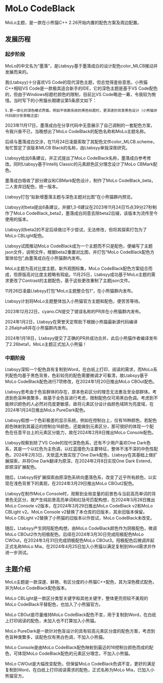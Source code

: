 # MoLo CodeBlack

MoLo主题，是一款在小熊猫C++ 2.26开始内置的配色方案及周边配置。

## 发展历程

### 起步阶段
MoLo的中文名为“墨落”，是Ltabsyy基于墨落成白的设计配色color_MLCB推动并发展而来的。

我(Ltabsyy)十分喜欢VS Code的现代深色主题，但总觉得差些意思。小熊猫C++相较VS Code是一款极其适合新手的IDE，它的深色主题是基于VS Code配色的，但由于Windows标题栏颜色的限制，目前比VS Code略逊一筹，令我较为惋惜。当时写下的小熊猫长期建议第5条原文如下：

`5.更一体化的深色模式界面，例如不依赖系统的黑色标题栏，更深邃的背景黑色设计（小熊猫非代码部分背景略泛蓝）`

2023年11月17日，墨落成白在分享代码中无意展示了自己调制的一套配色方案，令我兴奋不已，当晚想出了MoLo CodeBlack的配色名称和MoLo主题名称。

后续与墨落成白交涉，在11月24日凌晨索取了其配色文件color_MLCB.scheme，匆忙暂定了该版本MLCB Black的名称，由Ltabsyy单独深夜研究。

Ltabsyy给出6条建议，并正式提出了MoLo CodeBlack名称，墨落成白参考修改。同时Ltabsyy基于Intellij Classic的元素颜色区分理念设计了MoLo CBMark配色。

墨落成白吸收了部分建议和CBMark配色设计，制作了MoLo CodeBlack_beta，二人舍弃旧配色，统一版本。

Ltabsyy打包“拟新增墨落主题与深色主题对比图”在小熊猫群内预览。

Ltabsyy对beta提出6条建议，并据1,3-6建议在2023年11月24日15点39分27秒制作了MoLo CodeBlack_beta2，墨落成白同意去除beta2后缀，该版本为流传至今使用的版本。

Ltabsyy对beta2的不足后续做过不少尝试，无法修改，但将其探索打包为了MoLo CBLight配色。

Ltabsyy试图推动MoLo CodeBlack成为一个主题而不只是配色，便编写了主题json文件，说明文件，根据beta2重置对比图，并打包“MoLo CodeBlack配色方案体验包”,由墨落成白在小熊猫群内发布。

MoLo主题为高对比度主题，新外观图标集，MoLo CodeBlack配色方案组合而成，但原版高对比度主题略有瑕疵。11月25日，Ltabsyy成功基于MoLo主题的需求更改了Contrast的主题配色，基于这些更改重制了主题json文件。

11月26日凌晨Ltabsyy打包“MoLo主题整合包1”，在小熊猫群内发布。

Ltabsyy计划将MoLo主题整体加入小熊猫官方主题和配色，便苦苦等待。

2023年12月22日，cyano.CN提交了错误名称的PR并在小熊猫群内发布。

2024年1月2日，Ltabsyy在荣誉天定帮助下根据小熊猫最新源代码编译2.26alpha8并在小熊猫群内发布。

2024年1月18日，Ltabsyy提交了正确的PR并成功合并，此后小熊猫作者编译发布了2.26beta1，MoLo主题正式加入小熊猫！

### 中期阶段
Ltabsyy深知一个配色具有复制到Word，在白纸上打印、阅读的需求，而MoLo系列配色均基于黑色背景，色彩较亮的配色需要微调才可看清，故Ltabsyy基于MoLo CodeBlack配色进行7项修改，在2024年1月20日推出MoLo CBOut配色。

Ltabsyy思考由于色盲群体的存在，原本色彩区分的理念无法惠及至全部群体。考虑到色盲种类繁多，故基于全色盲进行考虑，限制配色仅可用黑白色调。考虑到不能辨识颜色的人必然对亮度更敏感，故将元素区分设计由颜色域转为亮度域，在2024年1月24日推出MoLo PureDark配色。

Ltabsyy假想一个色彩极差的显示系统，例如在控制台上，仅有16种颜色，若配色颜色映射到其最近的控制台16颜色，还能做到元素区分，那可很好的体现一个配色在任意平台上的元素区分能力，故在2024年2月8日推出MoLo Console配色。

Ltabsyy观察到除了VS Code的现代深色色系，还有不少用户喜欢One Dark色系，其是一个以红色为主色调，以红蓝撞色为主要特征，整体不浅不深的中色性配色。2024年2月3日，天依蓝大致实现了One Dark配色，Ltabsyy在其基础上做扩展探索，并将One Dark翻译为原深，在2024年2月8日实现One Dark Extend，即原深扩展配色。

随后，Ltabsyy将扩展探索由原深色系转向墨落色系，改变了近乎所有颜色，以实现在浅色背景下的美观，在2024年3月29日推出MoLo CBOut2配色。

Ltabsyy在制作MoLo Console时，观察到全局变量的前景色与当前高亮单词的背景色无区分，故产生纯前景高亮单词和红括号匹配构想，在2024年3月28日推出MoLo Console v2版本，在2024年3月29日推出MoLo CodeBlack v2和MoLo CBLight v2。MoLo Console v2替换了本仓库的旧版本，其余旧版本保留。MoLo CBLight v2替换了小熊猫的旧版本以作尝试，MoLo CodeBlack未改变。

随后，Ltabsyy产生阴阳配色构想，由MoLo CodeBlack颜色作为阴极配色，微调MoLo CBOut2作为阳极配色。后续在2024年3月30日完成阳极配色MoLo CWOut，在2024年3月31日完成阴极配色MoLo CBOut3。阳极配色后微调并起正式名称MoLo Mia，在2024年4月25日加入小熊猫以满足复制到Word需求并作进一步测试。

## 主题介绍
MoLo主题是一款深邃、鲜艳、有区分度的小熊猫C++配色，其为深色模式配色，并为MoLo CodeBlack配色版本。

MoLo CBLight是一款区分类型关键字和其他关键字，整体更亮但较不美观的MoLo CodeBlack平替配色，也加入了小熊猫官方。

MoLo CBOut是尽量维持MoLo CodeBlack配色不变，用于复制到Word，在白纸上打印阅读的配色，未加入也不打算加入小熊猫。

MoLo PureDark是一款针对色盲设计的具有较高元素区分度的配色方案，考虑到色盲种类繁多，该配色仅有黑白色调，不加入小熊猫。

MoLo Console是由MoLo CodeBlack配色映射到最近的16控制台颜色而成的配色，可体现MoLo CodeBlack配色的元素区分理念，不加入小熊猫。

MoLo CWOut是大幅改变配色，但保留MoLo CodeBlack色调不变，更好的满足复制到Word，在白纸上打印阅读需求的配色，正式名称为MoLo Mia，已加入小熊猫官方。
